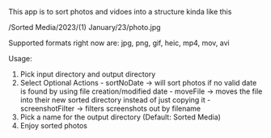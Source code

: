 This app is to sort photos and vidoes into a structure kinda like this

<Custom Path>/Sorted Media/2023/(1) January/23/photo.jpg

Supported formats right now are: jpg, png, gif, heic, mp4, mov, avi

Usage:
1. Pick input directory and output directory
2. Select Optional Actions
        - sortNoDate -> will sort photos if no valid date is found by using file creation/modified date
        - moveFile -> moves the file into their new sorted directory instead of just copying it
        - screenshotFilter -> filters screenshots out by filename
3. Pick a name for the output directory (Default: Sorted Media)
4. Enjoy sorted photos